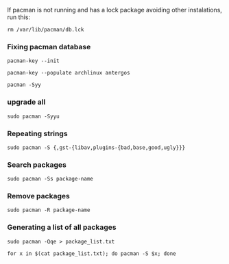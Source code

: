 
If pacman is not running and has a lock package avoiding
other instalations, run this:

    rm /var/lib/pacman/db.lck

### Fixing pacman database

    pacman-key --init

    pacman-key --populate archlinux antergos

    pacman -Syy

### upgrade all

    sudo pacman -Syyu

### Repeating strings

    sudo pacman -S {,gst-{libav,plugins-{bad,base,good,ugly}}}

### Search packages

    sudo pacman -Ss package-name

### Remove packages

    sudo pacman -R package-name

### Generating a list of all packages

	sudo pacman -Qqe > package_list.txt

	for x in $(cat package_list.txt); do pacman -S $x; done
